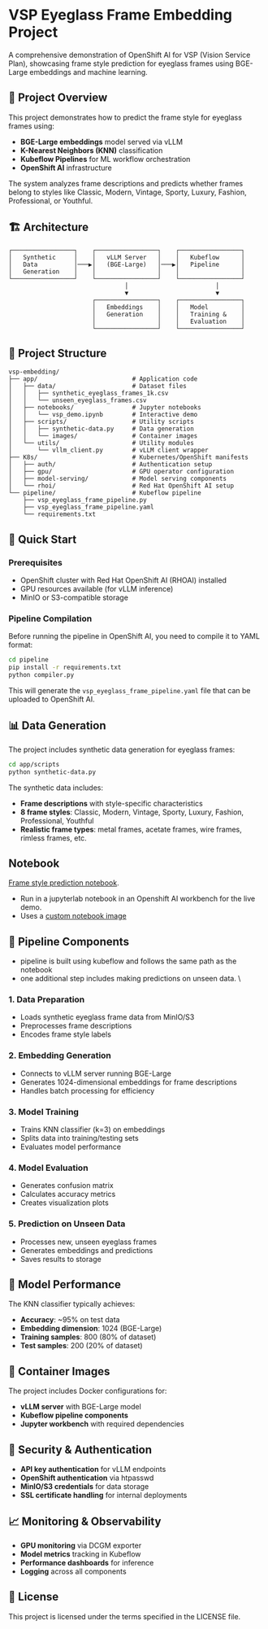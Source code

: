 # VSP Eyeglass Frame Embedding Project

A comprehensive demonstration of OpenShift AI for VSP (Vision Service Plan), showcasing frame style prediction for eyeglass frames using BGE-Large embeddings and machine learning.

## 🎯 Project Overview

This project demonstrates how to predict the frame style for eyeglass frames using:
- **BGE-Large embeddings** model served via vLLM
- **K-Nearest Neighbors (KNN)** classification
- **Kubeflow Pipelines** for ML workflow orchestration
- **OpenShift AI** infrastructure

The system analyzes frame descriptions and predicts whether frames belong to styles like Classic, Modern, Vintage, Sporty, Luxury, Fashion, Professional, or Youthful.

## 🏗️ Architecture

```
┌─────────────────┐    ┌─────────────────┐    ┌─────────────────┐
│   Synthetic     │    │   vLLM Server   │    │   Kubeflow      │
│   Data          │───▶│   (BGE-Large)   │───▶│   Pipeline      │
│   Generation    │    │                 │    │                 │
└─────────────────┘    └─────────────────┘    └─────────────────┘
                                │                        │
                                ▼                        ▼
                       ┌─────────────────┐    ┌─────────────────┐
                       │   Embeddings    │    │   Model         │
                       │   Generation    │    │   Training &    │
                       │                 │    │   Evaluation    │
                       └─────────────────┘    └─────────────────┘
```

## 📁 Project Structure

```
vsp-embedding/
├── app/                          # Application code
│   ├── data/                     # Dataset files
│   │   ├── synthetic_eyeglass_frames_1k.csv
│   │   └── unseen_eyeglass_frames.csv
│   ├── notebooks/                # Jupyter notebooks
│   │   └── vsp_demo.ipynb        # Interactive demo
│   ├── scripts/                  # Utility scripts
│   │   ├── synthetic-data.py     # Data generation
│   │   └── images/               # Container images
│   └── utils/                    # Utility modules
│       └── vllm_client.py        # vLLM client wrapper
├── K8s/                          # Kubernetes/OpenShift manifests
│   ├── auth/                     # Authentication setup
│   ├── gpu/                      # GPU operator configuration
│   ├── model-serving/            # Model serving components
│   └── rhoi/                     # Red Hat OpenShift AI setup
└── pipeline/                     # Kubeflow pipeline
    ├── vsp_eyeglass_frame_pipeline.py
    ├── vsp_eyeglass_frame_pipeline.yaml
    └── requirements.txt
```

## 🚀 Quick Start

### Prerequisites

- OpenShift cluster with Red Hat OpenShift AI (RHOAI) installed
- GPU resources available (for vLLM inference)
- MinIO or S3-compatible storage

### Pipeline Compilation

Before running the pipeline in OpenShift AI, you need to compile it to YAML format:

```bash
cd pipeline
pip install -r requirements.txt
python compiler.py
```

This will generate the `vsp_eyeglass_frame_pipeline.yaml` file that can be uploaded to OpenShift AI.

## 📊 Data Generation

The project includes synthetic data generation for eyeglass frames:

```bash
cd app/scripts
python synthetic-data.py
```

The synthetic data includes:
- **Frame descriptions** with style-specific characteristics
- **8 frame styles**: Classic, Modern, Vintage, Sporty, Luxury, Fashion, Professional, Youthful
- **Realistic frame types**: metal frames, acetate frames, wire frames, rimless frames, etc.

## Notebook
[Frame style prediction notebook](app/notebooks/Frame_style_prediction.ipynb).
- Run in a jupyterlab notebook in an Openshift AI workbench for the live demo. 
- Uses a [custom notebook image](app/scripts/images)


## 🔧 Pipeline Components
- pipeline is built using kubeflow and follows the same path as the notebook
- one additional step includes making predictions on unseen data. \

### 1. Data Preparation
- Loads synthetic eyeglass frame data from MinIO/S3
- Preprocesses frame descriptions
- Encodes frame style labels

### 2. Embedding Generation
- Connects to vLLM server running BGE-Large
- Generates 1024-dimensional embeddings for frame descriptions
- Handles batch processing for efficiency

### 3. Model Training
- Trains KNN classifier (k=3) on embeddings
- Splits data into training/testing sets
- Evaluates model performance

### 4. Model Evaluation
- Generates confusion matrix
- Calculates accuracy metrics
- Creates visualization plots

### 5. Prediction on Unseen Data
- Processes new, unseen eyeglass frames
- Generates embeddings and predictions
- Saves results to storage

## 🎯 Model Performance
The KNN classifier typically achieves:
- **Accuracy**: ~95% on test data
- **Embedding dimension**: 1024 (BGE-Large)
- **Training samples**: 800 (80% of dataset)
- **Test samples**: 200 (20% of dataset)

## 🐳 Container Images

The project includes Docker configurations for:
- **vLLM server** with BGE-Large model
- **Kubeflow pipeline components**
- **Jupyter workbench** with required dependencies

## 🔐 Security & Authentication

- **API key authentication** for vLLM endpoints
- **OpenShift authentication** via htpasswd
- **MinIO/S3 credentials** for data storage
- **SSL certificate handling** for internal deployments

## 📈 Monitoring & Observability

- **GPU monitoring** via DCGM exporter
- **Model metrics** tracking in Kubeflow
- **Performance dashboards** for inference
- **Logging** across all components

## 📄 License

This project is licensed under the terms specified in the LICENSE file.
